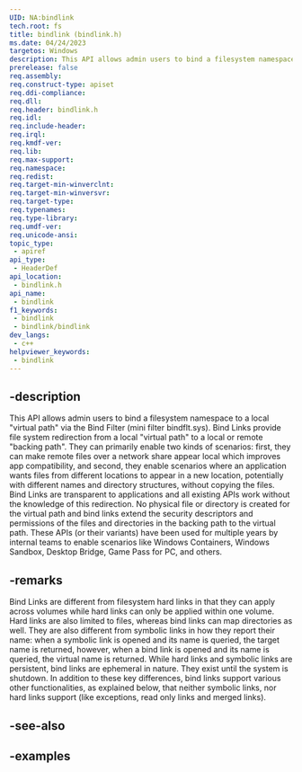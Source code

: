 ```yaml
---
UID: NA:bindlink
tech.root: fs
title: bindlink (bindlink.h)
ms.date: 04/24/2023
targetos: Windows
description: This API allows admin users to bind a filesystem namespace to a local virtual path via the Bind Filter.
prerelease: false
req.assembly: 
req.construct-type: apiset
req.ddi-compliance: 
req.dll: 
req.header: bindlink.h
req.idl: 
req.include-header: 
req.irql: 
req.kmdf-ver: 
req.lib: 
req.max-support: 
req.namespace: 
req.redist: 
req.target-min-winverclnt: 
req.target-min-winversvr: 
req.target-type: 
req.typenames: 
req.type-library: 
req.umdf-ver: 
req.unicode-ansi: 
topic_type:
 - apiref
api_type:
 - HeaderDef
api_location:
 - bindlink.h
api_name:
 - bindlink
f1_keywords:
 - bindlink
 - bindlink/bindlink
dev_langs:
 - c++
helpviewer_keywords:
 - bindlink
---
```


## -description

This API allows admin users to bind a filesystem namespace to a local "virtual path" via the Bind Filter (mini filter bindflt.sys). Bind Links provide file system redirection from a local "virtual path" to a local or remote "backing path". They can primarily enable two kinds of scenarios: first, they can make remote files over a network share appear local which improves app compatibility, and second, they enable scenarios where an application wants files from different locations to  appear in a new location, potentially with different names and directory structures, without copying the files. Bind Links are transparent to applications and all existing APIs work without the knowledge of this redirection. No physical file or directory is created for the virtual path and bind links extend the security descriptors and permissions of the files and directories in the backing path to the virtual path. These APIs (or their variants) have been used for multiple years by internal teams to enable scenarios like Windows Containers, Windows Sandbox, Desktop Bridge, Game Pass for PC, and others.

## -remarks

Bind Links are different from filesystem hard links in that they can apply across volumes while hard links can only be applied within one volume. Hard links are also limited to files, whereas bind links can map directories as well. They are also different from symbolic links in how they report their name: when a symbolic link is opened and its name is queried, the target name is returned, however, when a bind link is opened and its name is queried, the virtual name is returned. While hard links and symbolic links are persistent, bind links are ephemeral in nature. They exist until the system is shutdown. In addition to these key differences, bind links support various other functionalities, as explained below, that neither symbolic links, nor hard links support (like exceptions, read only links and merged links).

## -see-also

## -examples
